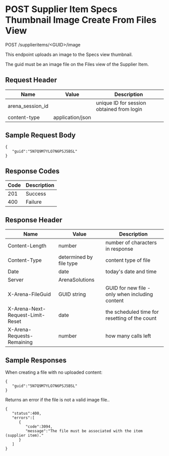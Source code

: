 # POST Supplier Item Specs Thumbnail Image Create From Files View
POST /supplieritems/&lt;GUID&gt;/image

This endpoint uploads an image to the Specs view thumbnail.

The guid must be an image file on the Files view of the Supplier Item.

## Request Header

| Name  | Value  | Description  |
|  --- |  --- |  --- | 
| arena_session_id  |   | unique ID for session obtained from login  |
| content-type  | application/json  |   |

## Sample Request Body


```
{  
   "guid":"5N7Q9M7YLO7N6PSJ5BSL"
}
```
## Response Codes

| Code  | Description  |
|  --- |  --- | 
| 201  | Success  |
| 400  | Failure  |

## Response Header

| Name  | Value  | Description  |
|  --- |  --- |  --- | 
| Content-Length  | number  | number of characters in response  |
| Content-Type  | determined by file type  | content type of file  |
| Date  | date  | today's date and time  |
| Server  | ArenaSolutions  |   |
| X-Arena-FileGuid  | GUID string  | GUID for new file - only when including content  |
| X-Arena-Next-Request-Limit-Reset   | date  | the scheduled time for resetting of the count  |
| X-Arena-Requests-Remaining   | number  | how many calls left  |

## Sample Responses
When creating a file with no uploaded content:

```
{  
   "guid":"5N7Q9M7YLO7N6PSJ5BSL"
}
```
Returns an error  if the file is not a valid image file..

```
{  
   "status":400,
   "errors":[  
      {  
         "code":3094,
         "message":"The file must be associated with the item (supplier item)."
      }
   ]
}
```
